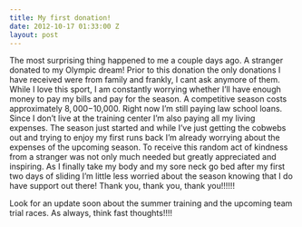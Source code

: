 ```yaml
---
title: My first donation!
date: 2012-10-17 01:33:00 Z
layout: post
---
```


The most surprising thing happened to me a couple days ago. A stranger donated to my Olympic dream! Prior to this donation the only donations I have received were from family and frankly, I cant ask anymore of them. While I love this sport, I am constantly worrying whether I’ll have enough money to pay my bills and pay for the season. A competitive season costs approximately $8,000-$10,000. Right now I’m still paying law school loans. Since I don’t live at the training center I’m also paying all my living expenses. The season just started and while I’ve just getting the cobwebs out and trying to enjoy my first runs back I’m already worrying about the expenses of the upcoming season. To receive this random act of kindness from a stranger was not only much needed but greatly appreciated and inspiring. As I finally take my body and my sore neck go bed after my first two days of sliding I’m little less worried about the season knowing that I do have support out there! Thank you, thank you, thank you!!!!!!

Look for an update soon about the summer training and the upcoming team trial races. As always, think fast thoughts!!!!
